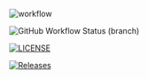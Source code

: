 
![workflow](https://github.com/ifthikar10/devops-40806357/actions/workflows/main.yml/badge.svg)

![GitHub Workflow Status (branch)](https://img.shields.io/github/actions/workflow/status/ifthikar10/devops-40806357/main.yml?branch=develop&style=flat-square)

[![LICENSE](https://img.shields.io/github/license/ifthikar10/devops-40806357.svg?style=flat-square)](https://github.com/ifthikar10/devops-40806357/blob/master/LICENSE)

[![Releases](https://img.shields.io/github/release/ifthikar10/devops-40806357/all.svg?style=flat-square)](https://github.com/ifthikar10/devops-40806357/releases)
